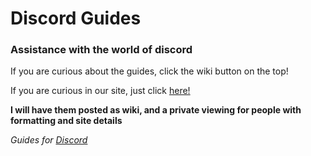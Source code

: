 # Discord Guides #
### Assistance with the world of discord #

If you are curious about the guides, click the wiki button on the top! 

If you are curious in our site, just click [here!](https://discord.gg/h67TkHf)

**I will have them posted as wiki, and a private viewing for people with formatting and site details**

*Guides for [Discord](https://discordapp.com)*
